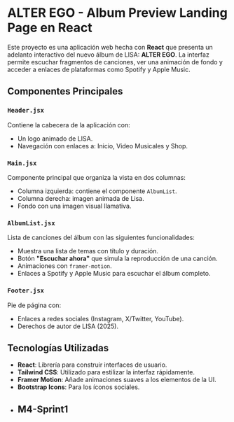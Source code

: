 # ALTER EGO - Album Preview Landing Page en React

Este proyecto es una aplicación web hecha con **React** que presenta un adelanto interactivo del nuevo álbum de LISA: **ALTER EGO**. La interfaz permite escuchar fragmentos de canciones, ver una animación de fondo y acceder a enlaces de plataformas como Spotify y Apple Music.

## Componentes Principales

### `Header.jsx`
Contiene la cabecera de la aplicación con:
- Un logo animado de LISA.
- Navegación con enlaces a: Inicio, Video Musicales y Shop.

### `Main.jsx`
Componente principal que organiza la vista en dos columnas:
- Columna izquierda: contiene el componente `AlbumList`.
- Columna derecha: imagen animada de Lisa.
- Fondo con una imagen visual llamativa.

### `AlbumList.jsx`
Lista de canciones del álbum con las siguientes funcionalidades:
- Muestra una lista de temas con título y duración.
- Botón **"Escuchar ahora"** que simula la reproducción de una canción.
- Animaciones con `framer-motion`.
- Enlaces a Spotify y Apple Music para escuchar el álbum completo.

### `Footer.jsx`
Pie de página con:
- Enlaces a redes sociales (Instagram, X/Twitter, YouTube).
- Derechos de autor de LISA (2025).

## Tecnologías Utilizadas

- **React**: Librería para construir interfaces de usuario.
- **Tailwind CSS**: Utilizado para estilizar la interfaz rápidamente.
- **Framer Motion**: Añade animaciones suaves a los elementos de la UI.
- **Bootstrap Icons**: Para los íconos sociales.
- ## M4-Sprint1
